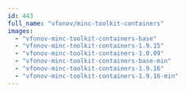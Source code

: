 ```yaml
---
id: 443
full_name: "vfonov/minc-toolkit-containers"
images: 
  - "vfonov-minc-toolkit-containers-base"
  - "vfonov-minc-toolkit-containers-1.9.15"
  - "vfonov-minc-toolkit-containers-1.0.09"
  - "vfonov-minc-toolkit-containers-base-min"
  - "vfonov-minc-toolkit-containers-1.9.16"
  - "vfonov-minc-toolkit-containers-1.9.16-min"
---
```

